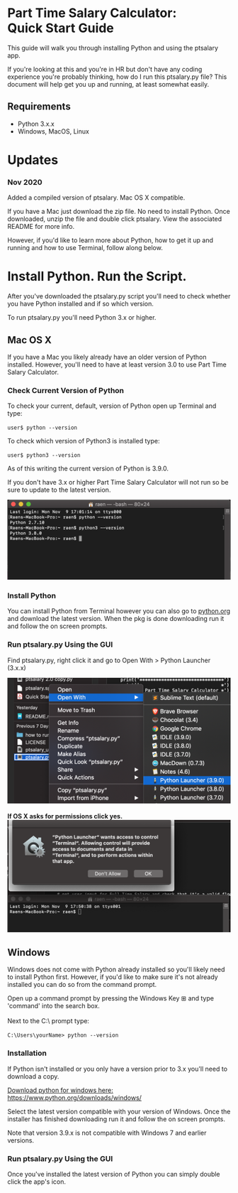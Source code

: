 # Part Time Salary Calculator:<br> Quick Start Guide
This guide will walk you through installing Python and using the ptsalary app.

If you're looking at this and you're in HR but don't have any coding experience you're probably thinking, how do I run this ptsalary.py file? This document will help get you up and running, at least somewhat easily.

## Requirements
 - Python 3.x.x
 - Windows, MacOS, Linux

# Updates
### Nov 2020
Added a compiled version of ptsalary. Mac OS X compatible. 

If you have a Mac just download the zip file. No need to install Python. Once downloaded, unzip the file and double click ptsalary. View the associated README for more info.

However, if you'd like to learn more about Python, how to get it up and running and how to use Terminal, follow along below.

# Install Python. Run the Script.
After you've downloaded the ptsalary.py script you'll need to check whether you have Python installed and if so which version.

To run ptsalary.py you'll need Python 3.x or higher.

## Mac OS X 
If you have a Mac you likely already have an older version of Python installed. However, you'll need to have at least version 3.0 to use Part Time Salary Calculator. 


### Check Current Version of Python
To check your current, default, version of Python open up Terminal and type:
 
``user$ python --version``

To check which version of Python3 is installed type: 

``user$ python3 --version``

As of this writing the current version of Python is 3.9.0. 

If you don't have 3.x or higher Part Time Salary Calculator will not run so be sure to update to the latest version.

![check your current python version](images/terminal-commands/python-version.png)

### Install Python
You can install Python from Terminal however you can also go to [python.org](https://www.python.org/downloads/) and download the latest version. When the pkg is done downloading run it and follow the on screen prompts. 

### Run ptsalary.py Using the GUI

Find ptsalary.py, right click it and go to Open With > Python Launcher (3.x.x)

![right context menu python launcher - screen cap](images/python-launcher-right-context-menu.png)
<br>
<br>
**If OS X asks for permissions click yes.**
![permissions screen cap](images/terminal-commands/python-terminal-access-from-gui-small.png)

## Windows
Windows does not come with Python already installed so you'll likely need to install Python first. However, if you'd like to make sure it's not already installed you can do so from the command prompt.

Open up a command prompt by pressing the Windows Key ⊞ and type 'command' into the search box.
<br>
<br>
Next to the C:\ prompt type:

``C:\Users\yourName> python --version``


### Installation
If Python isn't installed or you only have a version prior to 3.x you'll need to download a copy.

[Download python for windows here: ](https://www.python.org/downloads/windows/)https://www.python.org/downloads/windows/

Select the latest version compatible with your version of Windows. Once the installer has finished downloading run it and follow the on screen prompts.

Note that version 3.9.x is not compatible with Windows 7 and earlier versions. 


### Run ptsalary.py Using the GUI 

Once you've installed the latest version of Python you can simply double click the app's icon. 

